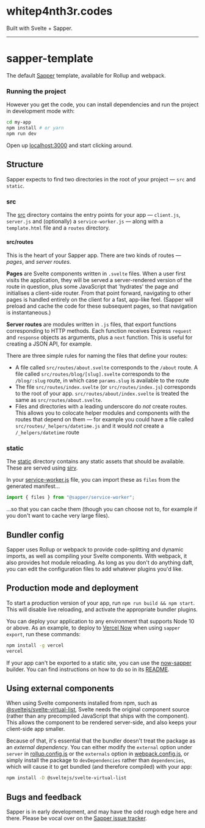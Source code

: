 # whitep4nth3r.codes

Built with Svelte + Sapper.

---

# sapper-template

The default [Sapper](https://github.com/sveltejs/sapper) template, available for Rollup and webpack.

### Running the project

However you get the code, you can install dependencies and run the project in development mode with:

```bash
cd my-app
npm install # or yarn
npm run dev
```

Open up [localhost:3000](http://localhost:3000) and start clicking around.

## Structure

Sapper expects to find two directories in the root of your project — `src` and `static`.

### src

The [src](src) directory contains the entry points for your app — `client.js`, `server.js` and (optionally) a
`service-worker.js` — along with a `template.html` file and a `routes` directory.

#### src/routes

This is the heart of your Sapper app. There are two kinds of routes — _pages_, and _server routes_.

**Pages** are Svelte components written in `.svelte` files. When a user first visits the application, they will be
served a server-rendered version of the route in question, plus some JavaScript that 'hydrates' the page and initialises
a client-side router. From that point forward, navigating to other pages is handled entirely on the client for a fast,
app-like feel. (Sapper will preload and cache the code for these subsequent pages, so that navigation is instantaneous.)

**Server routes** are modules written in `.js` files, that export functions corresponding to HTTP methods. Each function
receives Express `request` and `response` objects as arguments, plus a `next` function. This is useful for creating a
JSON API, for example.

There are three simple rules for naming the files that define your routes:

- A file called `src/routes/about.svelte` corresponds to the `/about` route. A file called
  `src/routes/blog/[slug].svelte` corresponds to the `/blog/:slug` route, in which case `params.slug` is available to
  the route
- The file `src/routes/index.svelte` (or `src/routes/index.js`) corresponds to the root of your app.
  `src/routes/about/index.svelte` is treated the same as `src/routes/about.svelte`.
- Files and directories with a leading underscore do _not_ create routes. This allows you to colocate helper modules and
  components with the routes that depend on them — for example you could have a file called
  `src/routes/_helpers/datetime.js` and it would _not_ create a `/_helpers/datetime` route

### static

The [static](static) directory contains any static assets that should be available. These are served using
[sirv](https://github.com/lukeed/sirv).

In your [service-worker.js](src/service-worker.js) file, you can import these as `files` from the generated manifest...

```js
import { files } from "@sapper/service-worker";
```

...so that you can cache them (though you can choose not to, for example if you don't want to cache very large files).

## Bundler config

Sapper uses Rollup or webpack to provide code-splitting and dynamic imports, as well as compiling your Svelte
components. With webpack, it also provides hot module reloading. As long as you don't do anything daft, you can edit the
configuration files to add whatever plugins you'd like.

## Production mode and deployment

To start a production version of your app, run `npm run build && npm start`. This will disable live reloading, and
activate the appropriate bundler plugins.

You can deploy your application to any environment that supports Node 10 or above. As an example, to deploy to
[Vercel Now](https://vercel.com) when using `sapper export`, run these commands:

```bash
npm install -g vercel
vercel
```

If your app can't be exported to a static site, you can use the [now-sapper](https://github.com/thgh/now-sapper)
builder. You can find instructions on how to do so in its [README](https://github.com/thgh/now-sapper#basic-usage).

## Using external components

When using Svelte components installed from npm, such as
[@sveltejs/svelte-virtual-list](https://github.com/sveltejs/svelte-virtual-list), Svelte needs the original component
source (rather than any precompiled JavaScript that ships with the component). This allows the component to be rendered
server-side, and also keeps your client-side app smaller.

Because of that, it's essential that the bundler doesn't treat the package as an _external dependency_. You can either
modify the `external` option under `server` in [rollup.config.js](rollup.config.js) or the `externals` option in
[webpack.config.js](webpack.config.js), or simply install the package to `devDependencies` rather than `dependencies`,
which will cause it to get bundled (and therefore compiled) with your app:

```bash
npm install -D @sveltejs/svelte-virtual-list
```

## Bugs and feedback

Sapper is in early development, and may have the odd rough edge here and there. Please be vocal over on the
[Sapper issue tracker](https://github.com/sveltejs/sapper/issues).
